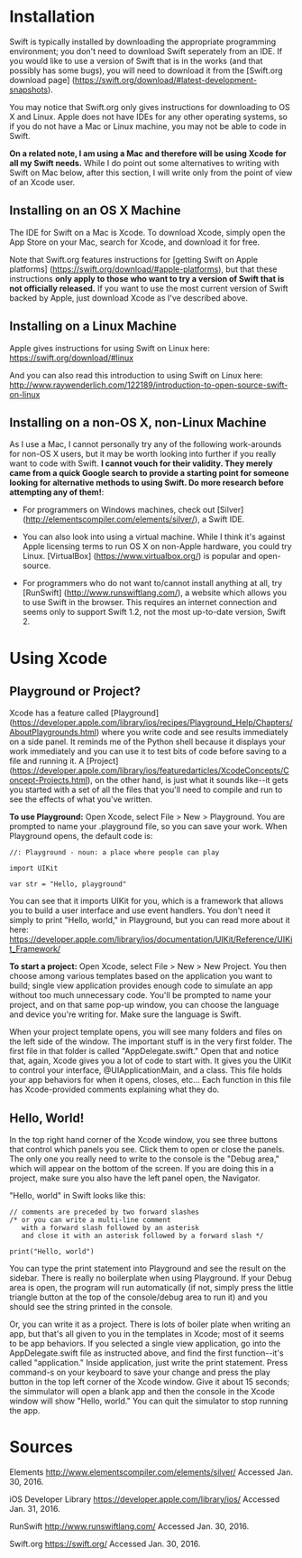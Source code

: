 # Installation

Swift is typically installed by downloading the appropriate programming environment; you don't need to download Swift seperately from an IDE. If you would like to use a version of Swift that is in the works (and that possibly has some bugs), you will need to download it from the [Swift.org download page] (https://swift.org/download/#latest-development-snapshots).

You may notice that Swift.org only gives instructions for downloading to OS X and Linux. Apple does not have IDEs for any other operating systems, so if you do not have a Mac or Linux machine, you may not be able to code in Swift.

**On a related note, I am using a Mac and therefore will be using Xcode for all my Swift needs.** While I do point out some alternatives to writing with Swift on Mac below, after this section, I will write only from the point of view of an Xcode user.

## Installing on an OS X Machine

The IDE for Swift on a Mac is Xcode. To download Xcode, simply open the App Store on your Mac, search for Xcode, and download it for free.

Note that Swift.org features instructions for [getting Swift on Apple platforms] (https://swift.org/download/#apple-platforms), but that these instructions **only apply to those who want to try a version of Swift that is not officially released.** If you want to use the most current version of Swift backed by Apple, just download Xcode as I've described above.

## Installing on a Linux Machine

Apple gives instructions for using Swift on Linux here: https://swift.org/download/#linux

And you can also read this introduction to using Swift on Linux here: http://www.raywenderlich.com/122189/introduction-to-open-source-swift-on-linux

## Installing on a non-OS X, non-Linux Machine
As I use a Mac, I cannot personally try any of the following work-arounds for non-OS X users, but it may be worth looking into further if you really want to code with Swift. **I cannot vouch for their validity. They merely came from a quick Google search to provide a starting point for someone looking for alternative methods to using Swift. Do more research before attempting any of them!**:

- For programmers on Windows machines, check out [Silver] (http://elementscompiler.com/elements/silver/), a Swift IDE.

- You can also look into using a virtual machine. While I think it's against Apple licensing terms to run OS X on non-Apple hardware, you could try Linux. [VirtualBox] (https://www.virtualbox.org/) is popular and open-source.

- For programmers who do not want to/cannot install anything at all, try [RunSwift] (http://www.runswiftlang.com/), a website which allows you to use Swift in the browser. This requires an internet connection and seems only to support Swift 1.2, not the most up-to-date version, Swift 2.

# Using Xcode

## Playground or Project?

Xcode has a feature called [Playground] (https://developer.apple.com/library/ios/recipes/Playground_Help/Chapters/AboutPlaygrounds.html) where you write code and see results immediately on a side panel. It reminds me of the Python shell because it displays your work immediately and you can use it to test bits of code before saving to a file and running it. A [Project] (https://developer.apple.com/library/ios/featuredarticles/XcodeConcepts/Concept-Projects.html), on the other hand, is just what it sounds like--it gets you started with a set of all the files that you'll need to compile and run to see the effects of what you've written.

**To use Playground:** Open Xcode, select File > New > Playground. You are prompted to name your .playground file, so you can save your work. When Playground opens, the default code is:

```
//: Playground - noun: a place where people can play

import UIKit

var str = "Hello, playground"
```

You can see that it imports UIKit for you, which is a framework that allows you to build a user interface and use event handlers. You don't need it simply to print "Hello, world," in Playground, but you can read more about it here: https://developer.apple.com/library/ios/documentation/UIKit/Reference/UIKit_Framework/

**To start a project:** Open Xcode, select File > New > New Project. You then choose among various templates based on the application you want to build; single view application provides enough code to simulate an app without too much unnecessary code. You'll be prompted to name your project, and on that same pop-up window, you can choose the language and device you're writing for. Make sure the language is Swift.

When your project template opens, you will see many folders and files on the left side of the window. The important stuff is in the very first folder. The first file in that folder is called "AppDelegate.swift." Open that and notice that, again, Xcode gives you a lot of code to start with. It gives you the UIKit to control your interface, @UIApplicationMain, and a class. This file holds your app behaviors for when it opens, closes, etc... Each function in this file has Xcode-provided comments explaining what they do.

## Hello, World!

In the top right hand corner of the Xcode window, you see three buttons that control which panels you see. Click them to open or close the panels. The only one you really need to write to the console is the "Debug area," which will appear on the bottom of the screen. If you are doing this in a project, make sure you also have the left panel open, the Navigator.

"Hello, world" in Swift looks like this:

```
// comments are preceded by two forward slashes
/* or you can write a multi-line comment
   with a forward slash followed by an asterisk
   and close it with an asterisk followed by a forward slash */

print("Hello, world")
```

You can type the print statement into Playground and see the result on the sidebar. There is really no boilerplate when using Playground. If your Debug area is open, the program will run automatically (if not, simply press the little triangle button at the top of the console/debug area to run it) and you should see the string printed in the console.

Or, you can write it as a project. There is lots of boiler plate when writing an app, but that's all given to you in the templates in Xcode; most of it seems to be app behaviors. If you selected a single view application, go into the AppDelegate.swift file as instructed above, and find the first function--it's called "application." Inside application, just write the print statement. Press command-s on your keyboard to save your change and press the play button in the top left corner of the Xcode window. Give it about 15 seconds; the simmulator will open a blank app and then the console in the Xcode window will show "Hello, world." You can quit the simulator to stop running the app.

# Sources

Elements http://www.elementscompiler.com/elements/silver/ Accessed Jan. 30, 2016.

iOS Developer Library https://developer.apple.com/library/ios/ Accessed Jan. 31, 2016.

RunSwift http://www.runswiftlang.com/ Accessed Jan. 30, 2016.

Swift.org https://swift.org/ Accessed Jan. 30, 2016.
